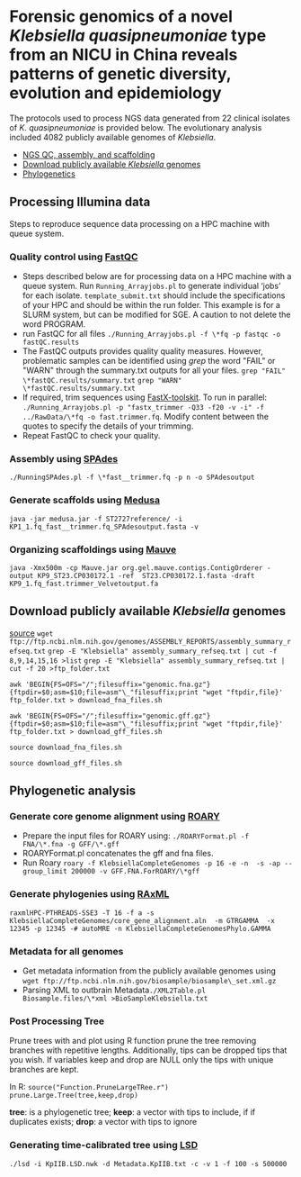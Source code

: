 # Forensic genomics of a novel _Klebsiella quasipneumoniae_ type from an NICU in China reveals patterns of genetic diversity, evolution and epidemiology

The protocols used to process NGS data generated from 22 clinical isolates of _K. quasipneumoniae_ is provided below. The evolutionary analysis included 4082 publicly available genomes of _Klebsiella_.

* [NGS QC, assembly, and scaffolding][1]
* [Download publicly available _Klebsiella_  genomes][2]
* [Phylogenetics][3]

## Processing Illumina data
Steps to reproduce sequence data processing on a HPC machine with queue system.
### Quality control using [FastQC][4]
- Steps described below are for processing data on a HPC machine with a queue system. Run  `Running_Arrayjobs.pl` to generate individual ‘jobs’ for each isolate. `template_submit.txt` should include the specifications of your HPC and should be within the run folder. This example is for a SLURM system, but can be modified for SGE. A caution to not delete the word PROGRAM.
-  run FastQC for all files `./Running_Arrayjobs.pl -f \*fq -p fastqc -o fastQC.results`
- The FastQC outputs provides quality quality measures. However, problematic samples can be identified using *grep* the word "FAIL" or "WARN" through the summary.txt outputs for all your files.
	`grep "FAIL" \*fastQC.results/summary.txt`
	`grep "WARN" \*fastQC.results/summary.txt`
- If required, trim sequences using [FastX-toolskit][5]. To run in parallel: `./Running_Arrayjobs.pl -p "fastx_trimmer -Q33 -f20 -v -i" -f ../RawData/\*fq -o fast.trimmer.fq`. Modify content between the quotes to specify the details of your trimming.
- Repeat FastQC to check your quality.
### Assembly using [SPAdes][6]
`./RunningSPAdes.pl -f \*fast__trimmer.fq -p n -o SPAdesoutput`
### Generate scaffolds using [Medusa][7]
`java -jar medusa.jar -f ST2727reference/ -i KP1_1.fq_fast__trimmer.fq_SPAdesoutput.fasta -v`
### Organizing scaffoldings using [Mauve][8]
`java -Xmx500m -cp Mauve.jar org.gel.mauve.contigs.ContigOrderer -output KP9_ST23.CP030172.1 -ref  ST23.CP030172.1.fasta -draft KP9_1.fq_fast.trimmer_Velvetoutput.fa`

## Download publicly available _Klebsiella_  genomes
[source][9]
`wget ftp://ftp.ncbi.nlm.nih.gov/genomes/ASSEMBLY_REPORTS/assembly_summary_refseq.txt`
`grep -E "Klebsiella" assembly_summary_refseq.txt | cut -f 8,9,14,15,16 >list`
`grep -E "Klebsiella" assembly_summary_refseq.txt | cut -f 20 >ftp_folder.txt`

`awk 'BEGIN{FS=OFS="/";filesuffix="genomic.fna.gz"}{ftpdir=$0;asm=$10;file=asm"\_"filesuffix;print "wget "ftpdir,file}' ftp_folder.txt > download_fna_files.sh`

`awk 'BEGIN{FS=OFS="/";filesuffix="genomic.gff.gz"}{ftpdir=$0;asm=$10;file=asm"\_"filesuffix;print "wget "ftpdir,file}' ftp_folder.txt > download_gff_files.sh`

`source download_fna_files.sh`

`source download_gff_files.sh`

## Phylogenetic analysis

### Generate core genome alignment using [ROARY][10]
- Prepare the input files for ROARY using: `./ROARYFormat.pl -f FNA/\*.fna -g GFF/\*.gff`
- ROARYFormat.pl concatenates the gff and fna files.
- Run Roary `roary -f KlebsiellaCompleteGenomes -p 16 -e -n  -s -ap --group_limit 200000 -v GFF.FNA.ForROARY/\*gff`

### Generate phylogenies using [RAxML][11]

`raxmlHPC-PTHREADS-SSE3 -T 16 -f a -s KlebsiellaCompleteGenomes/core_gene_alignment.aln  -m GTRGAMMA  -x 12345 -p 12345 -# autoMRE -n KlebsiellaCompleteGenomesPhylo.GAMMA`

### Metadata for all genomes
- Get metadata information from the publicly available genomes using `wget ftp://ftp.ncbi.nlm.nih.gov/biosample/biosample\_set.xml.gz`
- Parsing XML to outbrain Metadata`./XML2Table.pl Biosample.files/\*xml >BioSampleKlebsiella.txt`

### Post Processing Tree
Prune trees with and plot using R function prune the tree removing branches with repetitive lengths. Additionally, tips can be dropped tips that you wish. If variables keep and drop are NULL only the tips with unique branches are kept.

In R: 
`source("Function.PruneLargeTRee.r")`
`prune.Large.Tree(tree,keep,drop)`

**tree**: is a phylogenetic tree; **keep**: a vector with tips to include, if if duplicates exists; **drop**: a vector with tips to ignore

### Generating time-calibrated tree using [LSD][12]
 `./lsd -i KpIIB.LSD.nwk -d Metadata.KpIIB.txt -c -v 1 -f 100 -s 500000`

[1]:	#processing-illumina-data
[2]:	#Download-all-genomes-publicly-available
[3]:	#Phylogenetic-Analysis
[4]:	http://www.bioinformatics.babraham.ac.uk/projects/download.html#fastqc
[5]:	http://hannonlab.cshl.edu/fastx%5C_toolkit/download.html
[6]:	http://cab.spbu.ru/software/spades/
[7]:	https://github.com/combogenomics/medusa
[8]:	http://darlinglab.org/mauve/mauve.html
[9]:	http://www.metagenomics.wiki/tools/fastq/ncbi-ftp-genome-download
[10]:	https://sanger-pathogens.github.io/Roary/
[11]:	https://github.com/stamatak/standard-RAxML
[12]:	http://www.atgc-montpellier.fr/LSD/